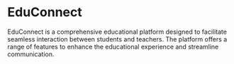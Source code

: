 # EduConnect
EduConnect is a comprehensive educational platform designed to facilitate seamless interaction between students and teachers. The platform offers a range of features to enhance the educational experience and streamline communication.
